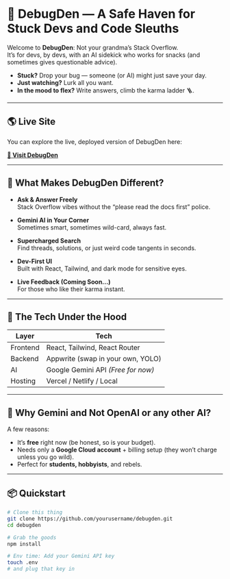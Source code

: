 # 🐞 DebugDen — A Safe Haven for Stuck Devs and Code Sleuths

Welcome to **DebugDen**: Not your grandma’s Stack Overflow.  
 It’s for devs, by devs, with an AI sidekick who works for snacks (and sometimes gives questionable advice).

- **Stuck?** Drop your bug — someone (or AI) might just save your day.
- **Just watching?** Lurk all you want.
- **In the mood to flex?** Write answers, climb the karma ladder 🪜.

---

## 🌎 Live Site

You can explore the live, deployed version of DebugDen here:

[**🔗 Visit DebugDen**](https://debug-den.vercel.app)

---

## 🚀 What Makes DebugDen Different?

- **Ask & Answer Freely**  
  Stack Overflow vibes without the “please read the docs first” police.

- **Gemini AI in Your Corner**  
  Sometimes smart, sometimes wild-card, always fast.

- **Supercharged Search**  
  Find threads, solutions, or just weird code tangents in seconds.

- **Dev-First UI**  
  Built with React, Tailwind, and dark mode for sensitive eyes.

- **Live Feedback (Coming Soon...)**  
  For those who like their karma instant.

---

## 🧠 The Tech Under the Hood

| Layer    | Tech                               |
| -------- | ---------------------------------- |
| Frontend | React, Tailwind, React Router      |
| Backend  | Appwrite (swap in your own, YOLO)  |
| AI       | Google Gemini API _(Free for now)_ |
| Hosting  | Vercel / Netlify / Local           |

---

## 🤔 Why Gemini and Not OpenAI or any other AI?

A few reasons:

- It’s **free** right now (be honest, so is your budget).
- Needs only a **Google Cloud account** + billing setup (they won’t charge unless you go wild).
- Perfect for **students, hobbyists**, and rebels.

---

## 📦 Quickstart

```bash
# Clone this thing
git clone https://github.com/yourusername/debugden.git
cd debugden

# Grab the goods
npm install

# Env time: Add your Gemini API key
touch .env
# and plug that key in
```
